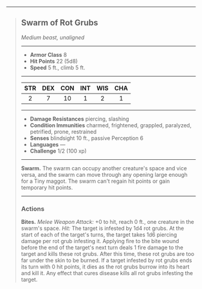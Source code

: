 ***
> ## Swarm of Rot Grubs
> *Medium beast, unaligned*
> 
> ***
> 
> - **Armor Class** 8
> - **Hit Points** 22 (5d8)
> - **Speed** 5 ft., climb 5 ft.
> 
> ***
> 
> |STR|DEX|CON|INT|WIS|CHA|
> |:---:|:---:|:---:|:---:|:---:|:---:|
> |2|7|10|1|2|1|
> 
> ***
> 
> - **Damage Resistances** piercing, slashing
> - **Condition Immunities** charmed, frightened, grappled, paralyzed, petrified, prone, restrained
> - **Senses** blindsight 10 ft., passive Perception 6
> - **Languages** —
> - **Challenge** 1/2 (100 xp)
> 
> ***
> 
> **Swarm.** The swarm can occupy another creature's space and vice versa, and the swarm can move through any opening large enough for a Tiny maggot. The swarm can't regain hit points or gain temporary hit points.
> 
> ***
> 
> ### Actions
> **Bites.** *Melee Weapon Attack:* +0 to hit, reach 0 ft., one creature in the swarm's space. *Hit:* The target is infested by 1d4 rot grubs. At the start of each of the target's turns, the target takes 1d6 piercing damage per rot grub infesting it. Applying fire to the bite wound before the end of the target's next turn deals 1 fire damage to the target and kills these rot grubs. After this time, these rot grubs are too far under the skin to be burned. If a target infested by rot grubs ends its turn with 0 hit points, it dies as the rot grubs burrow into its heart and kill it. Any effect that cures disease kills all rot grubs infesting the target.